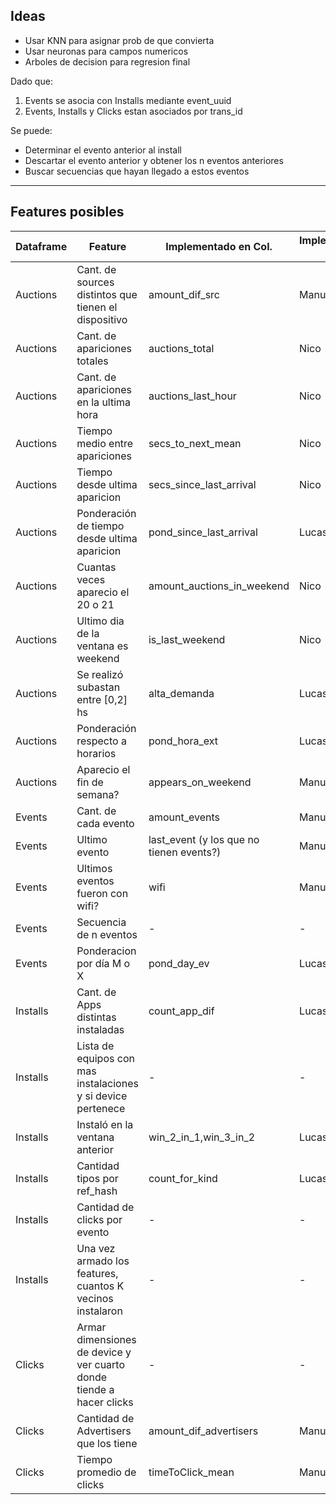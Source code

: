 Ideas
-----

* Usar KNN para asignar prob de que convierta
* Usar neuronas para campos numericos
* Arboles de decision para regresion final

Dado que: 
1. Events se asocia con Installs mediante event_uuid
2. Events, Installs y Clicks estan asociados por trans_id

Se puede: 
* Determinar el evento anterior al install
* Descartar el evento anterior y obtener los n eventos anteriores
* Buscar secuencias que hayan llegado a estos eventos



---
Features posibles 
-----------------

|Dataframe|Feature|Implementado en Col.|Implementado Por|Funciona?|
|---------|-------|--------------------|----------------|---------|
|Auctions|Cant. de sources distintos que tienen el dispositivo|amount_dif_src |Manu|-
|Auctions|Cant. de apariciones totales|auctions_total|Nico|-
|Auctions|Cant. de apariciones en la ultima hora|auctions_last_hour|Nico|-
|Auctions|Tiempo medio entre apariciones|secs_to_next_mean|Nico|-
|Auctions|Tiempo desde ultima aparicion|secs_since_last_arrival|Nico|
|Auctions|Ponderación de tiempo desde ultima aparicion|pond_since_last_arrival|Lucas|
|Auctions|Cuantas veces aparecio el 20 o 21|amount_auctions_in_weekend|Nico|-
|Auctions|Ultimo dia de la ventana es  weekend|is_last_weekend|Nico|-
|Auctions|Se realizó subastan entre [0,2] hs|alta_demanda|Lucas|-
|Auctions|Ponderación respecto a horarios|pond_hora_ext|Lucas|-
|Auctions|Aparecio el fin de semana?|appears_on_weekend |Manu|-
|Events|Cant. de cada evento|amount_events|Manu|-
|Events|Ultimo evento|last_event (y los que no tienen events?)|Manu|-
|Events|Ultimos eventos fueron con wifi?| wifi | Manu |-
|Events|Secuencia de n eventos|-|-|-
|Events|Ponderacion por día M o X|pond_day_ev|Lucas|-
|Installs|Cant. de Apps distintas instaladas|count_app_dif|Lucas|-
|Installs|Lista de equipos con mas instalaciones y  si device pertenece|-|-|-
|Installs|Instaló en la ventana anterior|win_2_in_1,win_3_in_2|Lucas|-
|Installs|Cantidad tipos por ref_hash|count_for_kind|Lucas|-
|Installs|Cantidad de clicks por evento|-|-|-
|Installs|Una vez armado los features, cuantos K vecinos instalaron|-|-|-
|Clicks|Armar dimensiones de device y ver cuarto donde tiende a hacer clicks|-|-|-
|Clicks|Cantidad de Advertisers que los tiene|amount_dif_advertisers|Manu|-
|Clicks|Tiempo promedio de clicks|timeToClick_mean |Manu|-
 
